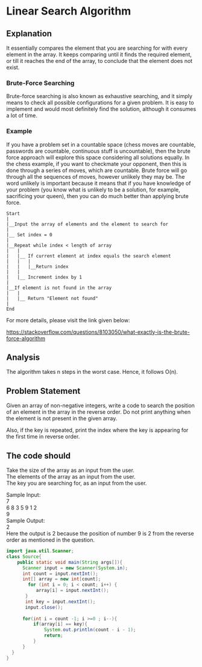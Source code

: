 # Linear Search Algorithm

## Explanation

It essentially compares the element that you are searching for with every element
in the array. It keeps comparing until it finds the required element, or till it
reaches the end of the array, to conclude that the element does not exist.

### Brute-Force Searching

Brute-force searching is also known as exhaustive searching, and it simply means to check
all possible configurations for a given problem. It is easy to implement and would most
definitely find the solution, although it consumes a lot of time.

### Example

If you have a problem set in a countable space (chess moves are countable, passwords are
countable, continuous stuff is uncountable), then the brute force approach will explore this 
space considering all solutions equally. In the chess example, if you want to checkmate your 
opponent, then this is done through a series of moves, which are countable. Brute force will 
go through all the sequences of moves, however unlikely they may be. The word unlikely is 
important because it means that if you have knowledge of your problem (you know what is 
unlikely to be a solution, for example, sacrificing your queen), then you can do much 
better than applying brute force.

``` flow
Start
|
|__Input the array of elements and the element to search for
|
|__ Set index = 0
|
|__Repeat while index < length of array
|   |
|   |__ If current element at index equals the search element
|   |   |
|   |   |__Return index
|   |
|   |__ Increment index by 1
|
|__If element is not found in the array
|   |
|   |__ Return "Element not found"
|
End
```

For more details, please visit the link given below:

https://stackoverflow.com/questions/8103050/what-exactly-is-the-brute-force-algorithm

## Analysis

The algorithm takes n steps in the worst case. Hence, it follows O(n). 

## Problem Statement

Given an array of non-negative integers, write a code to search the position of an
 element in the array in the reverse order. Do not print anything when the element
  is not present in the given array.

Also, if the key is repeated, print the index where the key is appearing for the 
first time in reverse order.

## The code should

Take the size of the array as an input from the user. \
The elements of the array as an input from the user. \
The key you are searching for, as an input from the user.

Sample Input: \
7 \
6 8 3 5 9 1 2 \
9 \
Sample Output: \
2 \
Here the output is 2 because the position of number 9 is 2 from the reverse order
 as mentioned in the question.

```java
import java.util.Scanner;
class Source{
    public static void main(String args[]){
      Scanner input = new Scanner(System.in);  
      int count = input.nextInt();
      int[] array = new int[count];
        for (int i = 0; i < count; i++) {
           array[i] = input.nextInt();
       }
       int key = input.nextInt();
       input.close();
       
      for(int i = count -1; i >=0 ; i--){
          if(array[i] == key){
              System.out.println(count - i - 1);
              return;
          }
      }
  }
}


```
